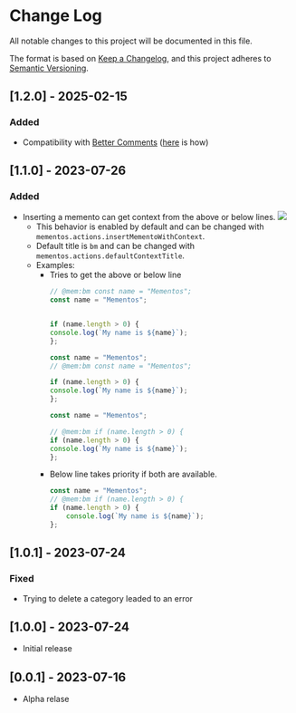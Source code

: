 # Change Log

All notable changes to this project will be documented in this file.

The format is based on [Keep a Changelog](https://keepachangelog.com/en/1.0.0/),
and this project adheres to [Semantic Versioning](https://semver.org/spec/v2.0.0.html).

## [1.2.0] - 2025-02-15

### Added

- Compatibility with [Better Comments](https://marketplace.visualstudio.com/items?itemName=aaron-bond.better-comments) ([here](https://github.com/Icaruk/vscode-mementos?tab=readme-ov-file#compatibility-with-better-comments) is how) 

## [1.1.0] - 2023-07-26

### Added

- Inserting a memento can get context from the above or below lines.
  ![](https://i.imgur.com/A2naXtZ.gif)
  - This behavior is enabled by default and can be changed with `mementos.actions.insertMementoWithContext`.
  - Default title is `bm` and can be changed with `mementos.actions.defaultContextTitle`.
  - Examples:
	- Tries to get the above or below line
		```js
		// @mem:bm const name = "Mementos";
		const name = "Mementos";
		
		
		if (name.length > 0) {
		console.log(`My name is ${name}`);
		};
		```
		```js
		const name = "Mementos";
		// @mem:bm const name = "Mementos";
		
		if (name.length > 0) {
		console.log(`My name is ${name}`);
		};
		```
		```js
		const name = "Mementos";
		
		// @mem:bm if (name.length > 0) {
		if (name.length > 0) {
		console.log(`My name is ${name}`);
		};
		```
	- Below line takes priority if both are available.
		```js
		const name = "Mementos";
		// @mem:bm if (name.length > 0) {
		if (name.length > 0) {
			console.log(`My name is ${name}`);
		};
		```



## [1.0.1] - 2023-07-24

### Fixed

- Trying to delete a category leaded to an error



## [1.0.0] - 2023-07-24

- Initial release



## [0.0.1] - 2023-07-16

- Alpha relase
